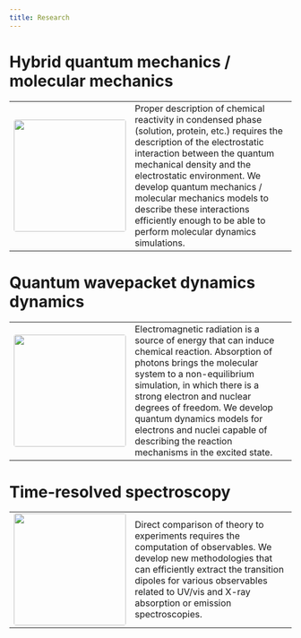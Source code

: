 ```yaml
---
title: Research
---
```


<html>
<style>
.page-header {
  color: #000;
  text-align: center;
  background-color: $header-bg-color;
  background-image: url("./images/header.png");
  background-repeat: no-repeat;
  background-size: cover;
  margin: 0 auto;

}
  .btn {
    color: #000;
    border-color: #000; 
    background-color: #fff;
  } 

  .btn:hover {
    color: #000;
    text-decoration: none;
    border-color: #000;
    background-color: #7c940ea1;
  }
</style>
<body>
<h1>Hybrid quantum mechanics / molecular mechanics </h1>
<table>
<tr>
  <td width="25%">
  <center>
  <image src="./images/qmmm.png" position="center" style="border-radius: 4px; width: 200px"/>
  </center>
  </td>
  <td>
 Proper description of chemical reactivity in condensed phase (solution, protein, etc.) requires the description of the electrostatic interaction between the quantum mechanical density and the electrostatic environment. We develop quantum mechanics / molecular mechanics models to describe these interactions efficiently enough to be able to perform molecular dynamics simulations. 
  </td>
</tr>
</table>
<h1>Quantum wavepacket dynamics dynamics</h1>
    <table>
<tr>
  <td width="25%">
  <center>
  <image src="./images/dynamics.png" position="center" style="border-radius: 4px; width: 200px"/>
  </center>
  </td>
  <td>
Electromagnetic radiation is a source of energy that can induce chemical reaction. Absorption of photons brings the molecular system to a non-equilibrium simulation, in which there is a strong electron and nuclear degrees of freedom. We develop quantum dynamics models for electrons and nuclei capable of describing the reaction mechanisms in the excited state.
  </td>
</tr>
</table>
<h1>Time-resolved spectroscopy</h1>
    <table>
<tr>
  <td width="25%">
  <center>
  <image src="./images/xray.png" position="center" style="border-radius: 4px; width: 200px"/>
  </center>
  </td>
  <td>
Direct comparison of theory to experiments requires the computation of observables. We develop new methodologies that can efficiently extract the transition dipoles for various observables related to UV/vis and X-ray absorption or emission spectroscopies.
  </td>
</tr>
</table>
</body>
</html>
